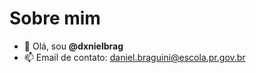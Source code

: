 # Sobre mim
- 👋 Olá, sou **@dxnielbrag**
- 📫 Email de contato: daniel.braguini@escola.pr.gov.br

<!---
dxnielbrag/dxnielbrag is a ✨ special ✨ repository because its `README.md` (this file) appears on your GitHub profile.
You can click the Preview link to take a look at your changes.
--->
